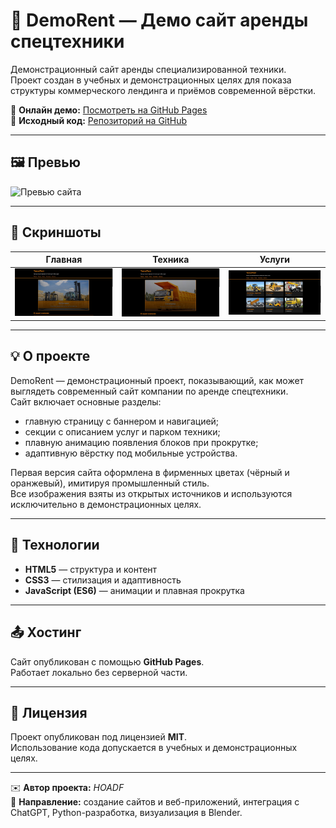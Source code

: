 # 🚜 DemoRent — Демо сайт аренды спецтехники

Демонстрационный сайт аренды специализированной техники.  
Проект создан в учебных и демонстрационных целях для показа структуры коммерческого лендинга и приёмов современной вёрстки.

🔗 **Онлайн демо:** [Посмотреть на GitHub Pages](https://hoadf.github.io/Rental-of-special-machinery-and-equipment/)  
💾 **Исходный код:** [Репозиторий на GitHub](https://github.com/hoadf/Rental-of-special-machinery-and-equipment)

---

## 🖼️ Превью

![Превью сайта](preview.jpg)

---

## 📸 Скриншоты

| Главная | Техника | Услуги |
|----------|----------|---------|
| ![Главная](screenshot1.jpg) | ![Техника](screenshot2.jpg) | ![Услуги](screenshot3.jpg) |

---

## 💡 О проекте

DemoRent — демонстрационный проект, показывающий, как может выглядеть современный сайт компании по аренде спецтехники.  
Сайт включает основные разделы:  
- главную страницу с баннером и навигацией;  
- секции с описанием услуг и парком техники;  
- плавную анимацию появления блоков при прокрутке;  
- адаптивную вёрстку под мобильные устройства.  

Первая версия сайта оформлена в фирменных цветах (чёрный и оранжевый), имитируя промышленный стиль.  
Все изображения взяты из открытых источников и используются исключительно в демонстрационных целях.

---

## 🧩 Технологии

- **HTML5** — структура и контент  
- **CSS3** — стилизация и адаптивность  
- **JavaScript (ES6)** — анимации и плавная прокрутка  

---

## 📤 Хостинг

Сайт опубликован с помощью **GitHub Pages**.  
Работает локально без серверной части.

---

## 📄 Лицензия

Проект опубликован под лицензией **MIT**.  
Использование кода допускается в учебных и демонстрационных целях.

---

✉️ **Автор проекта:** *HOADF*  
💬 **Направление:** создание сайтов и веб-приложений, интеграция с ChatGPT, Python-разработка, визуализация в Blender.
